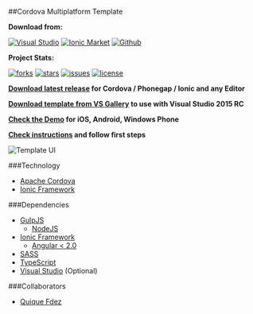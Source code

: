 ##Cordova Multiplatform Template

**Download from:**

[![Visual Studio](https://img.shields.io/badge/Visual%20Studio◢-%2B14.000-9b4f96.svg)](https://visualstudiogallery.msdn.microsoft.com/407fc1f8-538b-4beb-b2b2-69afcb6fbd96)
[![Ionic Market](https://img.shields.io/badge/Ionic%20Market◢-.starter-4087fb.svg)](https://github.com/CKGrafico/Cordova-Multiplatform-Template/archive/master.zip)
[![Github](https://img.shields.io/badge/Github◢-.zip-74C558.svg)](https://github.com/CKGrafico/Cordova-Multiplatform-Template/archive/master.zip)

**Project Stats:**

[![forks](https://img.shields.io/github/forks/CKGrafico/Cordova-Multiplatform-Template.svg?label=Forks)](https://github.com/ckgrafico/Cordova-Multiplatform-Template/fork)
[![stars](https://img.shields.io/github/stars/CKGrafico/Cordova-Multiplatform-Template.svg?label=Stars)](https://github.com/ckgrafico/Cordova-Multiplatform-Template/)
[![issues](https://img.shields.io/github/issues/CKGrafico/Cordova-Multiplatform-Template.svg?label=Issues)](https://github.com/CKGrafico/Cordova-Multiplatform-Template/issues)
[![license](https://img.shields.io/badge/license-MIT-blue.svg?label=License)](https://github.com/CKGrafico/Cordova-Multiplatform-Template/blob/master/LICENSE)

**[Download latest release](https://github.com/CKGrafico/Cordova-Multiplatform-Template/releases/latest) for Cordova / Phonegap / Ionic and any Editor**

**[Download template from VS Gallery](https://visualstudiogallery.msdn.microsoft.com/407fc1f8-538b-4beb-b2b2-69afcb6fbd96) to use with Visual Studio 2015 RC** 

**[Check the Demo](http://cordova-multiplatform-template.js.org) for iOS, Android, Windows Phone** 

**[Check instructions](https://github.com/CKGrafico/Cordova-Multiplatform-Template/tree/master/Tasks) and follow first steps** 

![Template UI](http://i.imgur.com/yyW277j.png)

###Technology
- [Apache Cordova](https://cordova.apache.org/)
- [Ionic Framework](http://ionicframework.com/)

###Dependencies
- [GulpJS](http://gulpjs.com)
	- [NodeJS](http://nodejs.com)
- [Ionic Framework](http://ionicframework.com/)
	- [Angular < 2.0](http://angularjs.org)
- [SASS](http://sass-lang.com/)
- [TypeScript](http://typescriptlang.com/)
- [Visual Studio](http://visualstudio.com/free) (Optional)

###Collaborators
- [Quique Fdez](http://twitter.com/ckgrafico)
